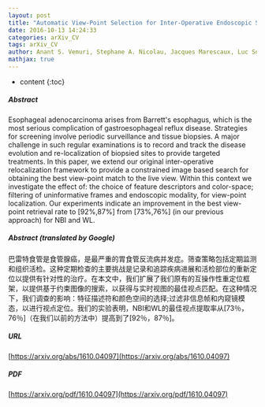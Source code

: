 ```yaml
---
layout: post
title: "Automatic View-Point Selection for Inter-Operative Endoscopic Surveillance"
date: 2016-10-13 14:24:33
categories: arXiv_CV
tags: arXiv_CV
author: Anant S. Vemuri, Stephane A. Nicolau, Jacques Marescaux, Luc Soler, Nicholas Ayache
mathjax: true
---
```


* content
{:toc}

##### Abstract
Esophageal adenocarcinoma arises from Barrett's esophagus, which is the most serious complication of gastroesophageal reflux disease. Strategies for screening involve periodic surveillance and tissue biopsies. A major challenge in such regular examinations is to record and track the disease evolution and re-localization of biopsied sites to provide targeted treatments. In this paper, we extend our original inter-operative relocalization framework to provide a constrained image based search for obtaining the best view-point match to the live view. Within this context we investigate the effect of: the choice of feature descriptors and color-space; filtering of uninformative frames and endoscopic modality, for view-point localization. Our experiments indicate an improvement in the best view-point retrieval rate to [92%,87%] from [73%,76%] (in our previous approach) for NBI and WL.

##### Abstract (translated by Google)
巴雷特食管是食管腺癌，是最严重的胃食管反流病并发症。筛查策略包括定期监测和组织活检。这种定期检查的主要挑战是记录和追踪疾病进展和活检部位的重新定位以提供有针对性的治疗。在本文中，我们扩展了我们原有的互操作性重定位框架，以提供基于约束图像的搜索，以获得与实时视图的最佳视点匹配。在这种情况下，我们调查的影响：特征描述符和颜色空间的选择;过滤非信息帧和内窥镜模态，以进行视点定位。我们的实验表明，NBI和WL的最佳视点提取率从[73％，76％]（在我们以前的方法中）提高到了[92％，87％]。

##### URL
[https://arxiv.org/abs/1610.04097](https://arxiv.org/abs/1610.04097)

##### PDF
[https://arxiv.org/pdf/1610.04097](https://arxiv.org/pdf/1610.04097)

